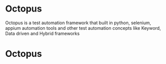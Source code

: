 # Octopus
Octopus is a test automation framework that built in python, selenium, appium automation tools and other test automation concepts like Keyword, Data driven and Hybrid frameworks
# Octopus
